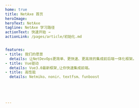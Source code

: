 ```yaml
---
home: true
title: NetAxe 首页 
heroImage: 
heroText: NetAxe
tagline: NetAxe 学习路径
actionText: 快速开始 →
actionLink: /pages/article/初始化.md


features:
- title: 我们的愿景
  details: 让NetDevOps更简单、更快速、更高效的集成前后端一体化框架。
- title: Vue驱动
  details: Vue3.0最新框架,让你快速集成前端。
- title: 高性能
  details: Netmiko、nonir、textfsm、funboost





---
```

